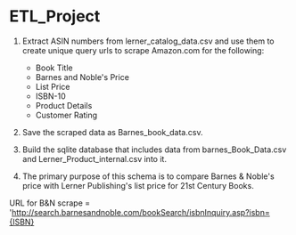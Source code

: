 # ETL_Project

1) Extract ASIN numbers from lerner_catalog_data.csv and use them to create unique query urls to scrape Amazon.com for the following:
    - Book Title
    - Barnes and Noble's Price
    - List Price
    - ISBN-10
    - Product Details
    - Customer Rating

2) Save the scraped data as Barnes_book_data.csv.

3) Build the sqlite database that includes data from barnes_Book_Data.csv and Lerner_Product_internal.csv into it.

4) The primary purpose of this schema is to compare Barnes & Noble's price with Lerner Publishing's list price for 21st Century Books.



URL for B&N scrape = 'http://search.barnesandnoble.com/bookSearch/isbnInquiry.asp?isbn={ISBN}



